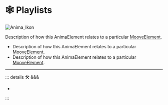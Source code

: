 # 🕸 <anima>Playlists</anima>

![Anima_Ikon](/Anima/Anima_Ikon.png)

 Description of how this <anima>AnimaElement </anima>relates to a particular [<motor>MooveElement</motor>](/encyclopedia/Moove/MooveOverview).

- Description of how this <anima>AnimaElement </anima>relates to a particular [<motor>MooveElement</motor>](/encyclopedia/Moove/MooveOverview).
- Description of how this <anima>AnimaElement </anima>relates to a particular [<motor>MooveElement</motor>](/encyclopedia/Moove/MooveOverview).

---

<!-- =================================================== -->
<!-- =================================================== -->
<!-- =================================================== -->
<!-- =================================================== -->
<!-- =================================================== -->
::: details 🛠 <dev>&&&</dev>

-

:::
